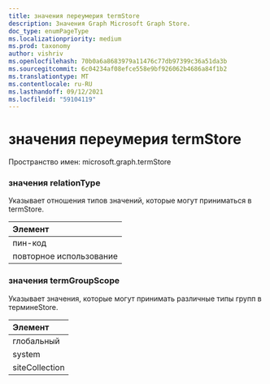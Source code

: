```yaml
---
title: значения переумерия termStore
description: Значения Graph Microsoft Graph Store.
doc_type: enumPageType
ms.localizationpriority: medium
ms.prod: taxonomy
author: vishriv
ms.openlocfilehash: 70b0a6a8683979a11476c77db97399c36a51da3b
ms.sourcegitcommit: 6c04234af08efce558e9bf926062b4686a84f1b2
ms.translationtype: MT
ms.contentlocale: ru-RU
ms.lasthandoff: 09/12/2021
ms.locfileid: "59104119"
---
```

# <a name="termstore-enumeration-values"></a>значения переумерия termStore

Пространство имен: microsoft.graph.termStore

### <a name="relationtype-values"></a>значения relationType

Указывает отношения типов значений, которые могут приниматься в termStore.

|Элемент|
|:---|
|пин-код|
|повторное использование|

### <a name="termgroupscope-values"></a>значения termGroupScope

Указывает значения, которые могут принимать различные типы групп в терминеStore.

|Элемент|
|:---|
|глобальный|
|system|
|siteCollection|

<!--
{
  "type": "#page.annotation",
  "namespace": "microsoft.graph.termStore"
}
-->


